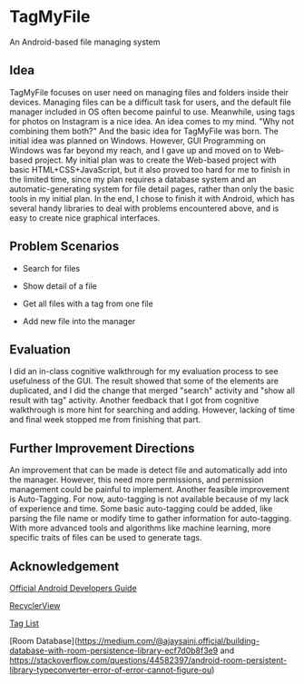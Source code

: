 # TagMyFile

An Android-based file managing system

## Idea

  TagMyFile focuses on user need on managing files and folders inside their devices. 
Managing files can be a difficult task for users, and the default file manager included in OS often become painful to use. Meanwhile, using tags for photos on Instagram is a nice idea. An idea comes to my mind. "Why not combining them both?" And the basic idea for TagMyFile was born. 
  The initial idea was planned on Windows. However, GUI Programming on Windows was far beyond my reach, and I gave up and moved on to Web-based project. My initial plan was to create the Web-based project with basic HTML+CSS+JavaScript, but it also proved too hard for me to finish in the limited time, since my plan requires a database system and an automatic-generating system for file detail pages, rather than only the basic tools in my initial plan. In the end, I chose to finish it with Android, which has several handy libraries to deal with problems encountered above, and is easy to create nice graphical interfaces.  

## Problem Scenarios

 + Search for files
 
 + Show detail of a file
 
 + Get all files with a tag from one file

 + Add new file into the manager
 
## Evaluation

  I did an in-class cognitive walkthrough for my evaluation process to see usefulness of the GUI. The result showed that some of the elements are duplicated, and I did the change that merged "search" activity and "show all result with tag" activity. Another feedback that I got from cognitive walkthrough is more hint for searching and adding. However, lacking of time and final week stopped me from finishing that part.

## Further Improvement Directions

  An improvement that can be made is detect file and automatically add into the manager. However, this need more permissions, and permission management could be painful to implement.
  Another feasible improvement is Auto-Tagging. For now, auto-tagging is not available because of my lack of experience and time. Some basic auto-tagging could be added, like parsing the file name or modify time to gather information for auto-tagging. With more advanced tools and algorithms like machine learning, more specific traits of files can be used to generate tags. 

## Acknowledgement

[Official Android Developers Guide](https://developer.android.com/)

[RecyclerView](https://code.tutsplus.com/tutorials/getting-started-with-recyclerview-and-cardview-on-android--cms-23465)

[Tag List](https://stackoverflow.com/questions/6996837/android-multi-line-linear-layout)

[Room Database](https://medium.com/@ajaysaini.official/building-database-with-room-persistence-library-ecf7d0b8f3e9 and https://stackoverflow.com/questions/44582397/android-room-persistent-library-typeconverter-error-of-error-cannot-figure-ou)
